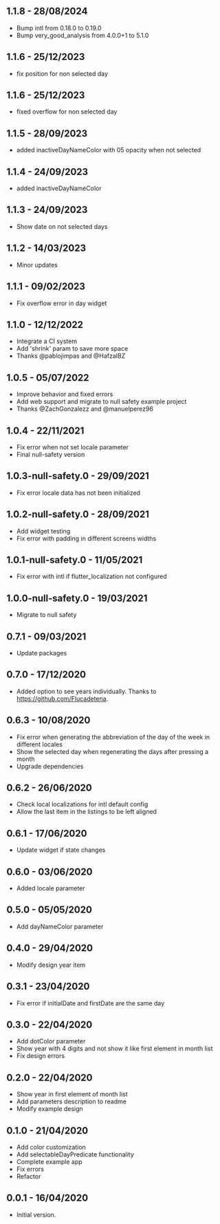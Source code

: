 ## 1.1.8 - 28/08/2024

* Bump intl from 0.18.0 to 0.19.0
* Bump very_good_analysis from 4.0.0+1 to 5.1.0

## 1.1.6 - 25/12/2023

* fix position for non selected day

## 1.1.6 - 25/12/2023

* fixed overflow for non selected day

## 1.1.5 - 28/09/2023

* added inactiveDayNameColor with 05 opacity when not selected
## 1.1.4 - 24/09/2023

* added inactiveDayNameColor

## 1.1.3 - 24/09/2023

* Show date on not selected days
## 1.1.2 - 14/03/2023

* Minor updates

## 1.1.1 - 09/02/2023

* Fix overflow error in day widget

## 1.1.0 - 12/12/2022

* Integrate a CI system
* Add 'shrink' param to save more space
* Thanks @pablojimpas and @HafzalBZ

## 1.0.5 - 05/07/2022

* Improve behavior and fixed errors
* Add web support and migrate to null safety example project
* Thanks @ZachGonzalezz and @manuelperez96

## 1.0.4 - 22/11/2021

* Fix error when not set locale parameter
* Final null-safety version

## 1.0.3-null-safety.0 - 29/09/2021

* Fix error locale data has not been initialized

## 1.0.2-null-safety.0 - 28/09/2021

* Add widget testing
* Fix error with padding in different screens widths

## 1.0.1-null-safety.0 - 11/05/2021

* Fix error with intl if flutter_localization not configured

## 1.0.0-null-safety.0 - 19/03/2021

* Migrate to null safety

## 0.7.1 - 09/03/2021

* Update packages

## 0.7.0 - 17/12/2020

* Added option to see years individually. Thanks to https://github.com/Flucadetena.

## 0.6.3 - 10/08/2020

* Fix error when generating the abbreviation of the day of the week in different locales
* Show the selected day when regenerating the days after pressing a month
* Upgrade dependencies

## 0.6.2 - 26/06/2020

* Check local localizations for intl default config
* Allow the last item in the listings to be left aligned

## 0.6.1 - 17/06/2020

* Update widget if state changes

## 0.6.0 - 03/06/2020

* Added locale parameter

## 0.5.0 - 05/05/2020

* Add dayNameColor parameter

## 0.4.0 - 29/04/2020

* Modify design year item

## 0.3.1 - 23/04/2020

* Fix error if initialDate and firstDate are the same day

## 0.3.0 - 22/04/2020

* Add dotColor parameter
* Show year with 4 digits and not show it like first element in month list
* Fix design errors

## 0.2.0 - 22/04/2020

* Show year in first element of month list
* Add parameters description to readme
* Modify example design

## 0.1.0 - 21/04/2020

* Add color customization
* Add selectableDayPredicate functionality
* Complete example app
* Fix errors
* Refactor

## 0.0.1 - 16/04/2020

* Initial version.
